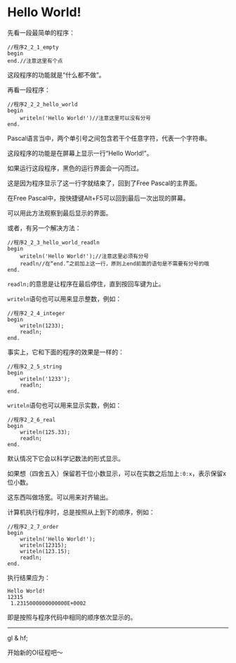# Hello World!
先看一段最简单的程序：

```delphi
//程序2_2_1_empty
begin
end.//注意这里有个点
```

这段程序的功能就是“什么都不做”。

再看一段程序：

```delphi
//程序2_2_2_hello_world
begin
	writeln('Hello World!')//注意这里可以没有分号
end.
```

Pascal语言当中，两个单引号之间包含若干个任意字符，代表一个字符串。

这段程序的功能是在屏幕上显示一行“Hello World!”。

如果运行这段程序，黑色的运行界面会一闪而过。

这是因为程序显示了这一行字就结束了，回到了Free Pascal的主界面。

在Free Pascal中，按快捷键Alt+F5可以回到最后一次出现的屏幕。

可以用此方法观察到最后显示的界面。

或者，有另一个解决方法：

```delphi
//程序2_2_3_hello_world_readln
begin
	writeln('Hello World!');//注意这里必须有分号
	readln//在“end.”之前加上这一行，原则上end前面的语句是不需要有分号的哦
end.
```

`readln;`的意思是让程序在最后停住，直到按回车键为止。

`writeln`语句也可以用来显示整数，例如：

```delphi
//程序2_2_4_integer
begin
	writeln(1233);
	readln;
end.
```

事实上，它和下面的程序的效果是一样的：

```delphi
//程序2_2_5_string
begin
	writeln('1233');
	readln;
end.
```

`writeln`语句也可以用来显示实数，例如：

```delphi
//程序2_2_6_real
begin
	writeln(125.33);
	readln;
end.
```

默认情况下它会以科学记数法的形式显示。

如果想（四舍五入）保留若干位小数显示，可以在实数之后加上`:0:x`，表示保留x位小数。

这东西叫做场宽。可以用来对齐输出。

计算机执行程序时，总是按照从上到下的顺序，例如：

```delphi
//程序2_2_7_order
begin
	writeln('Hello World!');
	writeln(12315);
	writeln(123.15);
	readln;
end.
```

执行结果应为：

```
Hello World!
12315
 1.2315000000000000E+0002
```

即是按照与程序代码中相同的顺序依次显示的。

-------

gl & hf;

开始新的OI征程吧～
